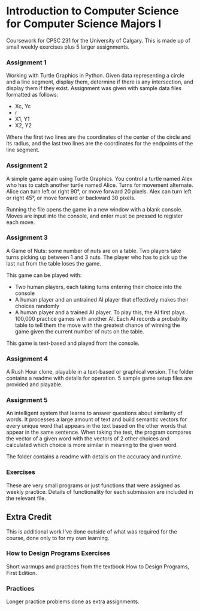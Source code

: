 
# Introduction to Computer Science for Computer Science Majors I

Coursework for CPSC 231 for the University of Calgary. This is made up of small weekly exercises plus 5 larger assignments.

### Assignment 1

Working with Turtle Graphics in Python. Given data representing a circle and a line segment, display them, determine if there is any intersection, and display them if they exist. Assignment was given with sample data files formatted as follows:
 - Xc, Yc
 - r
 - X1, Y1
 - X2, Y2

Where the first two lines are the coordinates of the center of the circle and its radius, and the last two lines are the coordinates for the endpoints of the line segment.

### Assignment 2

A simple game again using Turtle Graphics. You control a turtle named Alex who has to catch another turtle named Alice. Turns for movement alternate. Alice can turn left or right 90°, or move forward 20 pixels. Alex can turn left or right 45°, or move forward or backward 30 pixels.

Running the file opens the game in a new window with a blank console. Moves are input into the console, and enter must be pressed to register each move.

### Assignment 3

A Game of Nuts: some number of nuts are on a table. Two players take turns picking up between 1 and 3 nuts. The player who has to pick up the last nut from the table loses the game.

This game can be played with:
* Two human players, each taking turns entering their choice into the console
* A human player and an untrained AI player that effectively makes their choices randomly
* A human player and a trained AI player. To play this, the AI first plays 100,000 practice games with another AI. Each AI records a probability table to tell them the move with the greatest chance of winning the game given the current number of nuts on the table.

This game is text-based and played from the console.

### Assignment 4

A Rush Hour clone, playable in a text-based or graphical version. The folder contains a readme with details for operation. 5 sample game setup files are provided and playable.

### Assignment 5

An intelligent system that learns to answer questions about similarity of words. It processes a large amount of text and build semantic vectors for every unique word that appears in the text based on the other words that appear in the same sentence. When taking the test, the program compares the vector of a given word with the vectors of 2 other choices and calculated which choice is more similar in meaning to the given word. 

The folder contains a readme with details on the accuracy and runtime.

### Exercises

These are very small programs or just functions that were assigned as weekly practice. Details of functionality for each submission are included in the relevant file.

## Extra Credit

This is additional work I've done outside of what was required for the course, done only to for my own learning.

### How to Design Programs Exercises

Short warmups and practices from the textbook How to Design Programs, First Edition.

### Practices

Longer practice problems done as extra assignments.

